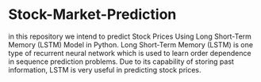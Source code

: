 # Stock-Market-Prediction
in this repository we intend to predict Stock Prices Using Long Short-Term Memory (LSTM) Model in Python. Long Short-Term Memory (LSTM) is one type of recurrent neural network which is used to learn order dependence in sequence prediction problems. Due to its capability of storing past information, LSTM is very useful in predicting stock prices.
